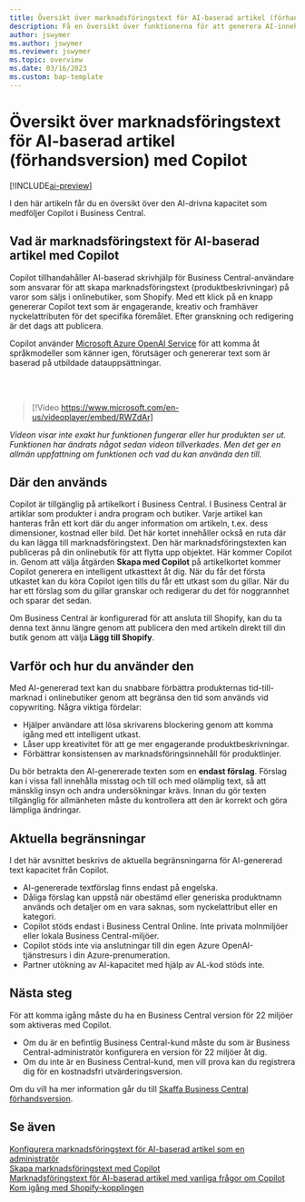 ```yaml
---
title: Översikt över marknadsföringstext för AI-baserad artikel (förhandsversion) med Copilot
description: Få en översikt över funktionerna för att generera AI-innehåll i Business Central.
author: jswymer
ms.author: jswymer
ms.reviewer: jswymer
ms.topic: overview
ms.date: 03/16/2023
ms.custom: bap-template
---
```

# <a name="marketing-text-suggestions-with-copilot-overview"></a>Översikt över marknadsföringstext för AI-baserad artikel (förhandsversion) med Copilot

[!INCLUDE[ai-preview](includes/ai-preview.md)]

I den här artikeln får du en översikt över den AI-drivna kapacitet som medföljer Copilot i Business Central.

## <a name="what-is-ai-powered-item-marketing-text-with-copilot"></a>Vad är marknadsföringstext för AI-baserad artikel med Copilot

Copilot tillhandahåller AI-baserad skrivhjälp för Business Central-användare som ansvarar för att skapa marknadsföringstext (produktbeskrivningar) på varor som säljs i onlinebutiker, som Shopify. Med ett klick på en knapp genererar Copilot text som är engagerande, kreativ och framhäver nyckelattributen för det specifika föremålet. Efter granskning och redigering är det dags att publicera.

Copilot använder [Microsoft Azure OpenAI Service](/azure/cognitive-services/openai/overview) för att komma åt språkmodeller som känner igen, förutsäger och genererar text som är baserad på utbildade datauppsättningar.

<br><br>  

> [!Video https://www.microsoft.com/en-us/videoplayer/embed/RWZdAr]

*Videon visar inte exakt hur funktionen fungerar eller hur produkten ser ut. Funktionen har ändrats något sedan videon tillverkades. Men det ger en allmän uppfattning om funktionen och vad du kan använda den till.*
  
## <a name="where-its-used"></a>Där den används

Copilot är tillgänglig på artikelkort i Business Central. I Business Central är artiklar som produkter i andra program och butiker. Varje artikel kan hanteras från ett kort där du anger information om artikeln, t.ex. dess dimensioner, kostnad eller bild. Det här kortet innehåller också en ruta där du kan lägga till marknadsföringstext. Den här marknadsföringstexten kan publiceras på din onlinebutik för att flytta upp objektet. Här kommer Copilot in. Genom att välja åtgärden **Skapa med Copilot** på artikelkortet kommer Copilot generera en intelligent utkasttext åt dig. När du får det första utkastet kan du köra Copilot igen tills du får ett utkast som du gillar. När du har ett förslag som du gillar granskar och redigerar du det för noggrannhet och sparar det sedan.

Om Business Central är konfigurerad för att ansluta till Shopify, kan du ta denna text ännu längre genom att publicera den med artikeln direkt till din butik genom att välja **Lägg till Shopify**.

## <a name="why-and-how-to-use-it"></a>Varför och hur du använder den

Med AI-genererad text kan du snabbare förbättra produkternas tid-till-marknad i onlinebutiker genom att begränsa den tid som används vid copywriting. Några viktiga fördelar:

- Hjälper användare att lösa skrivarens blockering genom att komma igång med ett intelligent utkast.
- Låser upp kreativitet för att ge mer engagerande produktbeskrivningar.
- Förbättrar konsistensen av marknadsföringsinnehåll för produktlinjer.

Du bör betrakta den AI-genererade texten som en **endast förslag**. Förslag kan i vissa fall innehålla misstag och till och med olämplig text, så att mänsklig insyn och andra undersökningar krävs. Innan du gör texten tillgänglig för allmänheten måste du kontrollera att den är korrekt och göra lämpliga ändringar.

## <a name="current-limitations"></a>Aktuella begränsningar

I det här avsnittet beskrivs de aktuella begränsningarna för AI-genererad text kapacitet från Copilot.

- AI-genererade textförslag finns endast på engelska.
- Dåliga förslag kan uppstå när obestämd eller generiska produktnamn används och detaljer om en vara saknas, som nyckelattribut eller en kategori.
- Copilot stöds endast i Business Central Online. Inte privata molnmiljöer eller lokala Business Central-miljöer.
- Copilot stöds inte via anslutningar till din egen Azure OpenAI-tjänstresurs i din Azure-prenumeration.
- Partner utökning av AI-kapacitet med hjälp av AL-kod stöds inte.

## <a name="next-steps"></a>Nästa steg

För att komma igång måste du ha en Business Central version för 22 miljöer som aktiveras med Copilot.

- Om du är en befintlig Business Central-kund måste du som är Business Central-administratör konfigurera en version för 22 miljöer åt dig.
- Om du inte är en Business Central-kund, men vill prova kan du registrera dig för en kostnadsfri utvärderingsversion.

Om du vill ha mer information går du till [Skaffa Business Central förhandsversion](ai-preview-getstarted.md).  

## <a name="see-also"></a>Se även

[Konfigurera marknadsföringstext för AI-baserad artikel som en administratör](enable-ai.md)  
[Skapa marknadsföringstext med Copilot](item-marketing-text.md)  
[Marknadsföringstext för AI-baserad artikel med vanliga frågor om Copilot](ai-faq.md)  
[Kom igång med Shopify-kopplingen](shopify/get-started.md)  
